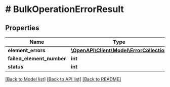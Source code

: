 # # BulkOperationErrorResult

## Properties

Name | Type | Description | Notes
------------ | ------------- | ------------- | -------------
**element_errors** | [**\OpenAPI\Client\Model\ErrorCollection**](ErrorCollection.md) |  | [optional]
**failed_element_number** | **int** |  | [optional]
**status** | **int** |  | [optional]

[[Back to Model list]](../../README.md#models) [[Back to API list]](../../README.md#endpoints) [[Back to README]](../../README.md)
